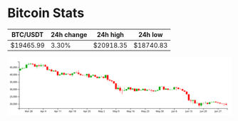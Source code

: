 # Bitcoin Stats

BTC/USDT|24h change|24h high|24h low|
|---|---|---|---|
|$19465.99|3.30%|$20918.35|$18740.83|

<img src="./chart.svg">
